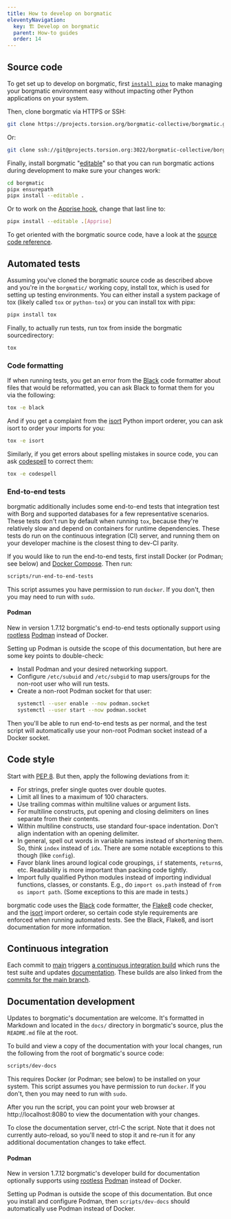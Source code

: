```yaml
---
title: How to develop on borgmatic
eleventyNavigation:
  key: 🏗️ Develop on borgmatic
  parent: How-to guides
  order: 14
---
```

## Source code

To get set up to develop on borgmatic, first [`install
pipx`](https://torsion.org/borgmatic/docs/how-to/set-up-backups/#installation)
to make managing your borgmatic environment easy without impacting other
Python applications on your system.

Then, clone borgmatic via HTTPS or SSH:

```bash
git clone https://projects.torsion.org/borgmatic-collective/borgmatic.git
```

Or:

```bash
git clone ssh://git@projects.torsion.org:3022/borgmatic-collective/borgmatic.git
```

Finally, install borgmatic
"[editable](https://pip.pypa.io/en/stable/topics/local-project-installs/#editable-installs)"
so that you can run borgmatic actions during development to make sure your
changes work:

```bash
cd borgmatic
pipx ensurepath
pipx install --editable .
```

Or to work on the [Apprise
hook](https://torsion.org/borgmatic/docs/how-to/monitor-your-backups/#apprise-hook),
change that last line to:

```bash
pipx install --editable .[Apprise]
```

To get oriented with the borgmatic source code, have a look at the [source
code reference](https://torsion.org/borgmatic/docs/reference/source-code/).


## Automated tests

Assuming you've cloned the borgmatic source code as described above and you're
in the `borgmatic/` working copy, install tox, which is used for setting up
testing environments. You can either install a system package of tox (likely
called `tox` or `python-tox`) or you can install tox with pipx:

```bash
pipx install tox
```

Finally, to actually run tests, run tox from inside the borgmatic
sourcedirectory:

```bash
tox
```

### Code formatting

If when running tests, you get an error from the
[Black](https://black.readthedocs.io/en/stable/) code formatter about files
that would be reformatted, you can ask Black to format them for you via the
following:

```bash
tox -e black
```

And if you get a complaint from the
[isort](https://github.com/timothycrosley/isort) Python import orderer, you
can ask isort to order your imports for you:

```bash
tox -e isort
```

Similarly, if you get errors about spelling mistakes in source code, you can
ask [codespell](https://github.com/codespell-project/codespell) to correct
them:

```bash
tox -e codespell
```


### End-to-end tests

borgmatic additionally includes some end-to-end tests that integration test
with Borg and supported databases for a few representative scenarios. These
tests don't run by default when running `tox`, because they're relatively slow
and depend on containers for runtime dependencies. These tests do run on the
continuous integration (CI) server, and running them on your developer machine
is the closest thing to dev-CI parity.

If you would like to run the end-to-end tests, first install Docker (or
Podman; see below) and [Docker
Compose](https://docs.docker.com/compose/install/). Then run:

```bash
scripts/run-end-to-end-tests
```

This script assumes you have permission to run `docker`. If you don't, then
you may need to run with `sudo`.


#### Podman

<span class="minilink minilink-addedin">New in version 1.7.12</span>
borgmatic's end-to-end tests optionally support using
[rootless](https://github.com/containers/podman/blob/main/docs/tutorials/rootless_tutorial.md)
[Podman](https://podman.io/) instead of Docker.

Setting up Podman is outside the scope of this documentation, but here are
some key points to double-check:

 * Install Podman and your desired networking support.
 * Configure `/etc/subuid` and `/etc/subgid` to map users/groups for the
   non-root user who will run tests.
 * Create a non-root Podman socket for that user:
   ```bash
   systemctl --user enable --now podman.socket
   systemctl --user start --now podman.socket
   ```

Then you'll be able to run end-to-end tests as per normal, and the test script
will automatically use your non-root Podman socket instead of a Docker socket.


## Code style

Start with [PEP 8](https://www.python.org/dev/peps/pep-0008/). But then, apply
the following deviations from it:

 * For strings, prefer single quotes over double quotes.
 * Limit all lines to a maximum of 100 characters.
 * Use trailing commas within multiline values or argument lists.
 * For multiline constructs, put opening and closing delimiters on lines
   separate from their contents.
 * Within multiline constructs, use standard four-space indentation. Don't align
   indentation with an opening delimiter.
 * In general, spell out words in variable names instead of shortening them.
   So, think `index` instead of `idx`. There are some notable exceptions to
   this though (like `config`).
 * Favor blank lines around logical code groupings, `if` statements,
   `return`s, etc. Readability is more important than packing code tightly.
 * Import fully qualified Python modules instead of importing individual
   functions, classes, or constants. E.g., do `import os.path` instead of
   `from os import path`. (Some exceptions to this are made in tests.)

borgmatic code uses the [Black](https://black.readthedocs.io/en/stable/) code
formatter, the [Flake8](http://flake8.pycqa.org/en/latest/) code checker, and
the [isort](https://github.com/timothycrosley/isort) import orderer, so
certain code style requirements are enforced when running automated tests. See
the Black, Flake8, and isort documentation for more information.


## Continuous integration

Each commit to
[main](https://projects.torsion.org/borgmatic-collective/borgmatic/branches)
triggers [a continuous integration
build](https://projects.torsion.org/borgmatic-collective/borgmatic/actions)
which runs the test suite and updates
[documentation](https://torsion.org/borgmatic/). These builds are also linked
from the [commits for the main
branch](https://projects.torsion.org/borgmatic-collective/borgmatic/commits/branch/main).

## Documentation development

Updates to borgmatic's documentation are welcome. It's formatted in Markdown
and located in the `docs/` directory in borgmatic's source, plus the
`README.md` file at the root.

To build and view a copy of the documentation with your local changes, run the
following from the root of borgmatic's source code:

```bash
scripts/dev-docs
```

This requires Docker (or Podman; see below) to be installed on your system.
This script assumes you have permission to run `docker`. If you don't, then
you may need to run with `sudo`.

After you run the script, you can point your web browser at
http://localhost:8080 to view the documentation with your changes.

To close the documentation server, ctrl-C the script. Note that it does not
currently auto-reload, so you'll need to stop it and re-run it for any
additional documentation changes to take effect.


#### Podman

<span class="minilink minilink-addedin">New in version 1.7.12</span>
borgmatic's developer build for documentation optionally supports using
[rootless](https://github.com/containers/podman/blob/main/docs/tutorials/rootless_tutorial.md)
[Podman](https://podman.io/) instead of Docker.

Setting up Podman is outside the scope of this documentation. But once you
install and configure Podman, then `scripts/dev-docs` should automatically use
Podman instead of Docker.
